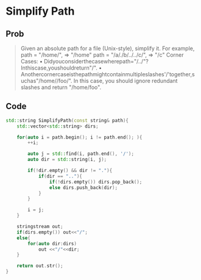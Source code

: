 # Simplify Path

## Prob
> Given an absolute path for a file (Unix-style), simplify it.
For example,
path = "/home/", => "/home"
path = "/a/./b/../../c/", => "/c"
Corner Cases:
• Didyouconsiderthecasewherepath="/../"?Inthiscase,youshouldreturn"/".
• Anothercornercaseisthepathmightcontainmultipleslashes'/'together,suchas"/home//foo/".
In this case, you should ignore redundant slashes and return "/home/foo".

## Code

```cpp
std::string SimplifyPath(const string& path){
	std::vector<std::string> dirs;

	for(auto i = path.begin(); i != path.end(); ){
		++i;

		auto j = std::find(i, path.end(), '/');
		auto dir = std::string(i, j);

		if(!dir.empty() && dir != "."){
			if(dir == ".."){
				if(!dirs.empty()) dirs.pop_back();
				else dirs.push_back(dir);
			}
		}

		i = j;
	}

	stringstream out;
	if(dirs.empty()) out<<"/";
	else{
		for(auto dir:dirs)
			out <<"/"<<dir;
	}

	return out.str();
}
```